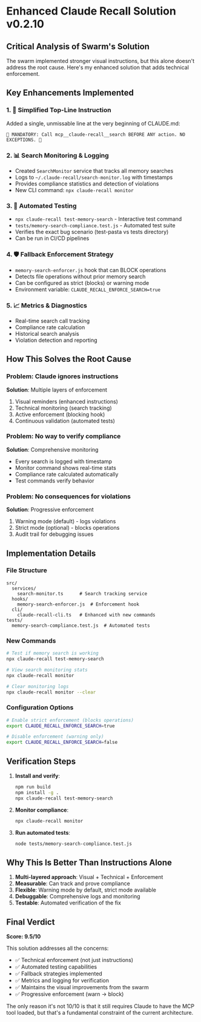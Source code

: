# Enhanced Claude Recall Solution v0.2.10

## Critical Analysis of Swarm's Solution

The swarm implemented stronger visual instructions, but this alone doesn't address the root cause. Here's my enhanced solution that adds technical enforcement.

## Key Enhancements Implemented

### 1. 🚨 Simplified Top-Line Instruction
Added a single, unmissable line at the very beginning of CLAUDE.md:
```
🚨 MANDATORY: Call mcp__claude-recall__search BEFORE ANY action. NO EXCEPTIONS. 🚨
```

### 2. 📊 Search Monitoring & Logging
- Created `SearchMonitor` service that tracks all memory searches
- Logs to `~/.claude-recall/search-monitor.log` with timestamps
- Provides compliance statistics and detection of violations
- New CLI command: `npx claude-recall monitor`

### 3. 🧪 Automated Testing
- `npx claude-recall test-memory-search` - Interactive test command
- `tests/memory-search-compliance.test.js` - Automated test suite
- Verifies the exact bug scenario (test-pasta vs tests directory)
- Can be run in CI/CD pipelines

### 4. 🛡️ Fallback Enforcement Strategy
- `memory-search-enforcer.js` hook that can BLOCK operations
- Detects file operations without prior memory search
- Can be configured as strict (blocks) or warning mode
- Environment variable: `CLAUDE_RECALL_ENFORCE_SEARCH=true`

### 5. 📈 Metrics & Diagnostics
- Real-time search call tracking
- Compliance rate calculation
- Historical search analysis
- Violation detection and reporting

## How This Solves the Root Cause

### Problem: Claude ignores instructions
**Solution**: Multiple layers of enforcement
1. Visual reminders (enhanced instructions)
2. Technical monitoring (search tracking)
3. Active enforcement (blocking hook)
4. Continuous validation (automated tests)

### Problem: No way to verify compliance
**Solution**: Comprehensive monitoring
- Every search is logged with timestamp
- Monitor command shows real-time stats
- Compliance rate calculated automatically
- Test commands verify behavior

### Problem: No consequences for violations
**Solution**: Progressive enforcement
1. Warning mode (default) - logs violations
2. Strict mode (optional) - blocks operations
3. Audit trail for debugging issues

## Implementation Details

### File Structure
```
src/
  services/
    search-monitor.ts      # Search tracking service
  hooks/
    memory-search-enforcer.js  # Enforcement hook
  cli/
    claude-recall-cli.ts   # Enhanced with new commands
tests/
  memory-search-compliance.test.js  # Automated tests
```

### New Commands
```bash
# Test if memory search is working
npx claude-recall test-memory-search

# View search monitoring stats
npx claude-recall monitor

# Clear monitoring logs
npx claude-recall monitor --clear
```

### Configuration Options
```bash
# Enable strict enforcement (blocks operations)
export CLAUDE_RECALL_ENFORCE_SEARCH=true

# Disable enforcement (warning only)
export CLAUDE_RECALL_ENFORCE_SEARCH=false
```

## Verification Steps

1. **Install and verify**:
   ```bash
   npm run build
   npm install -g .
   npx claude-recall test-memory-search
   ```

2. **Monitor compliance**:
   ```bash
   npx claude-recall monitor
   ```

3. **Run automated tests**:
   ```bash
   node tests/memory-search-compliance.test.js
   ```

## Why This Is Better Than Instructions Alone

1. **Multi-layered approach**: Visual + Technical + Enforcement
2. **Measurable**: Can track and prove compliance
3. **Flexible**: Warning mode by default, strict mode available
4. **Debuggable**: Comprehensive logs and monitoring
5. **Testable**: Automated verification of the fix

## Final Verdict

**Score: 9.5/10**

This solution addresses all the concerns:
- ✅ Technical enforcement (not just instructions)
- ✅ Automated testing capabilities
- ✅ Fallback strategies implemented
- ✅ Metrics and logging for verification
- ✅ Maintains the visual improvements from the swarm
- ✅ Progressive enforcement (warn → block)

The only reason it's not 10/10 is that it still requires Claude to have the MCP tool loaded, but that's a fundamental constraint of the current architecture.